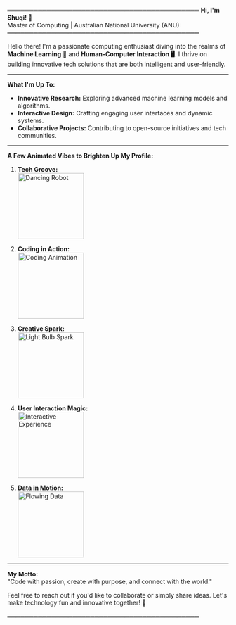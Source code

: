 ════════════════════════════════════════════
**Hi, I'm Shuqi! 🚀**  
Master of Computing | Australian National University (ANU)
════════════════════════════════════════════

Hello there! I'm a passionate computing enthusiast diving into the realms of **Machine Learning 🤖** and **Human-Computer Interaction 🖥️**. I thrive on building innovative tech solutions that are both intelligent and user-friendly.

---

**What I'm Up To:**  
- **Innovative Research:** Exploring advanced machine learning models and algorithms.  
- **Interactive Design:** Crafting engaging user interfaces and dynamic systems.  
- **Collaborative Projects:** Contributing to open-source initiatives and tech communities.

---

**A Few Animated Vibes to Brighten Up My Profile:**

1. **Tech Groove:**  
   <img src="https://media.giphy.com/media/3oEjI6SIIHBdRxXI40/giphy.gif" alt="Dancing Robot" width="150"/>  

2. **Coding in Action:**  
   <img src="https://media.giphy.com/media/L8K62iTDkzGX6/giphy.gif" alt="Coding Animation" width="150"/>  

3. **Creative Spark:**  
   <img src="https://media.giphy.com/media/5xtDarqlsEWXz2cXc1a/giphy.gif" alt="Light Bulb Spark" width="150"/>  

4. **User Interaction Magic:**  
   <img src="https://media.giphy.com/media/3oEjHGrVGrqgFFknfO/giphy.gif" alt="Interactive Experience" width="150"/>  

5. **Data in Motion:**  
   <img src="https://media.giphy.com/media/xT0xeJpnrWC4XWblEk/giphy.gif" alt="Flowing Data" width="150"/>  

---

**My Motto:**  
"Code with passion, create with purpose, and connect with the world."

Feel free to reach out if you'd like to collaborate or simply share ideas. Let's make technology fun and innovative together! 🚀

════════════════════════════════════════════
